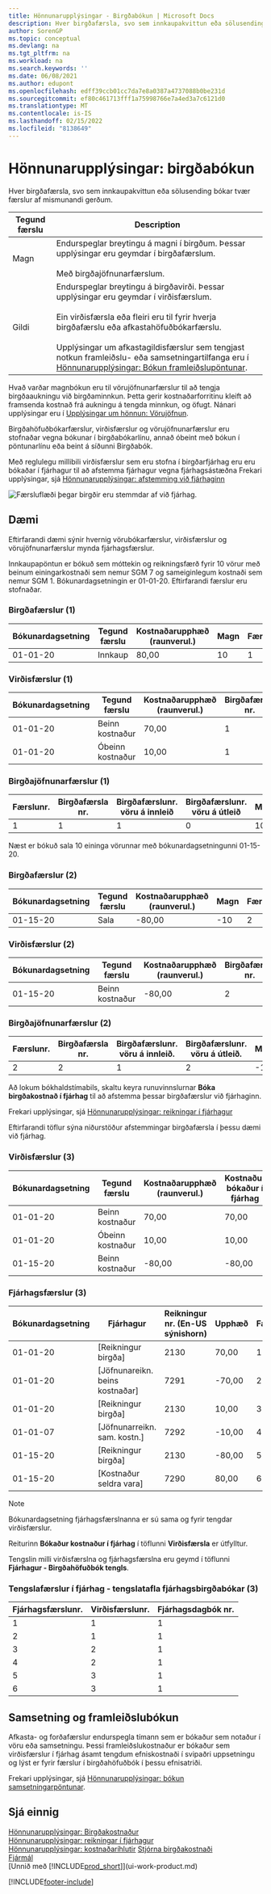 ```yaml
---
title: Hönnunarupplýsingar - Birgðabókun | Microsoft Docs
description: Hver birgðafærsla, svo sem innkaupakvittun eða sölusending bókar tvær færslur af mismunandi gerðum.
author: SorenGP
ms.topic: conceptual
ms.devlang: na
ms.tgt_pltfrm: na
ms.workload: na
ms.search.keywords: ''
ms.date: 06/08/2021
ms.author: edupont
ms.openlocfilehash: edff39ccb01cc7da7e8a0387a4737088b0be231d
ms.sourcegitcommit: ef80c461713fff1a75998766e7a4ed3a7c6121d0
ms.translationtype: MT
ms.contentlocale: is-IS
ms.lasthandoff: 02/15/2022
ms.locfileid: "8138649"
---
```

# <a name="design-details-inventory-posting"></a>Hönnunarupplýsingar: birgðabókun

Hver birgðafærsla, svo sem innkaupakvittun eða sölusending bókar tvær færslur af mismunandi gerðum.  

|Tegund færslu|Description|  
|----------|-----------|  
|Magn|Endurspeglar breytingu á magni í birgðum. Þessar upplýsingar eru geymdar í birgðafærslum.<br /><br /> Með birgðajöfnunarfærslum.|  
|Gildi|Endurspeglar breytingu á birgðavirði. Þessar upplýsingar eru geymdar í virðisfærslum.<br /><br /> Ein virðisfærsla eða fleiri eru til fyrir hverja birgðafærslu eða afkastahöfuðbókarfærslu.<br /><br /> Upplýsingar um afkastagildisfærslur sem tengjast notkun framleiðslu- eða samsetningartilfanga eru í [Hönnunarupplýsingar: Bókun framleiðslupöntunar](design-details-production-order-posting.md).|  

 Hvað varðar magnbókun eru til vörujöfnunarfærslur til að tengja birgðaaukningu við birgðaminnkun. Þetta gerir kostnaðarforritinu kleift að framsenda kostnað frá aukningu á tengda minnkun, og öfugt. Nánari upplýsingar eru í [Upplýsingar um hönnun: Vörujöfnun](design-details-item-application.md).  

 Birgðahöfuðbókarfærslur, virðisfærslur og vörujöfnunarfærslur eru stofnaðar vegna bókunar í birgðabókarlínu, annað óbeint með bókun í pöntunarlínu eða beint á síðunni Birgðabók.  

 Með reglulegu millibili virðisfærslur sem eru stofna í birgðarfjárhag eru eru bókaðar í fjárhagur til að afstemma fjárhagur vegna fjárhagsástæðna Frekari upplýsingar, sjá [Hönnunarupplýsingar: afstemming við fjárhaginn](design-details-reconciliation-with-the-general-ledger.md)  

 ![Færsluflæði þegar birgðir eru stemmdar af við fjárhag.](media/design_details_inventory_costing_1_entry_flow.png "Færsluflæði þegar sætt er saman við fjárhag")  

## <a name="example"></a>Dæmi

Eftirfarandi dæmi sýnir hvernig vörubókarfærslur, virðisfærslur og vörujöfnunarfærslur mynda fjárhagsfærslur.  

 Innkaupapöntun er bókuð sem móttekin og reikningsfærð fyrir 10 vörur með beinum einingarkostnaði sem nemur SGM 7 og sameiginlegum kostnaði sem nemur SGM 1. Bókunardagsetningin er 01-01-20. Eftirfarandi færslur eru stofnaðar.  

### <a name="item-ledger-entries-1"></a>Birgðafærslur (1)

|Bókunardagsetning|Tegund færslu|Kostnaðarupphæð (raunverul.)|Magn|Færslunr.|  
|------------|----------|--------------------|--------|---------|  
|01-01-20|Innkaup|80,00|10|1|  

### <a name="value-entries-1"></a>Virðisfærslur (1)

|Bókunardagsetning|Tegund færslu|Kostnaðarupphæð (raunverul.)|Birgðafærsla nr.|Færslunr.|  
|------------|----------|--------------------|---------------------|---------|  
|01-01-20|Beinn kostnaður|70,00|1|1|  
|01-01-20|Óbeinn kostnaður|10,00|1|2|  

### <a name="item-application-entries-1"></a>Birgðajöfnunarfærslur (1)

|Færslunr.|Birgðafærsla nr.|Birgðafærslunr. vöru á innleið|Birgðafærslunr. vöru á útleið|Magn|  
|---------|---------------------|----------------------|-----------------------|--------|  
|1|1|1|0|10|  

 Næst er bókuð sala 10 eininga vörunnar með bókunardagsetningunni 01-15-20.  

### <a name="item-ledger-entries-2"></a>Birgðafærslur (2)

|Bókunardagsetning|Tegund færslu|Kostnaðarupphæð (raunverul.)|Magn|Færslunr.|  
|------------|----------|--------------------|--------|---------|  
|01-15-20|Sala|-80,00|-10|2|  

### <a name="value-entries-2"></a>Virðisfærslur (2)

|Bókunardagsetning|Tegund færslu|Kostnaðarupphæð (raunverul.)|Birgðafærsla nr.|Færslunr.|  
|------------|----------|--------------------|---------------------|---------|  
|01-15-20|Beinn kostnaður|-80,00|2|3|  

### <a name="item-application-entries-2"></a>Birgðajöfnunarfærslur (2)

|Færslunr.|Birgðafærsla nr.|Birgðafærslunr. vöru á innleið.|Birgðafærslunr. vöru á útleið.|Magn|  
|---------|---------------------|----------------------|-----------------------|--------|  
|2|2|1|2|-10|  

Að lokum bókhaldstímabils, skaltu keyra runuvinnslurnar **Bóka birgðakostnað í fjárhag** til að afstemma þessar birgðafærslur við fjárhaginn.  

 Frekari upplýsingar, sjá [Hönnunarupplýsingar: reikningar í fjárhagur](design-details-accounts-in-the-general-ledger.md)  

 Eftirfarandi töflur sýna niðurstöður afstemmingar birgðafærsla í þessu dæmi við fjárhag.  

### <a name="value-entries-3"></a>Virðisfærslur (3)  

|Bókunardagsetning|Tegund færslu|Kostnaðarupphæð (raunverul.)|Kostnaður bókaður í fjárhag|Birgðafærslunr.|Færslunr.|  
|------------|----------|--------------------|------------------|---------------------|---------|  
|01-01-20|Beinn kostnaður|70,00|70,00|1|1|  
|01-01-20|Óbeinn kostnaður|10,00|10,00|1|2|  
|01-15-20|Beinn kostnaður|-80,00|-80,00|2|3|  

### <a name="general-ledger-entries-3"></a>Fjárhagsfærslur (3)

|Bókunardagsetning|Fjárhagur|Reikningur nr. (En-US sýnishorn)|Upphæð|Færslunr.|  
|------------|-----------|------------------------|------|---------|  
|01-01-20|[Reikningur birgða]|2130|70,00|1|  
|01-01-20|[Jöfnunareikn. beins kostnaðar]|7291|-70,00|2|  
|01-01-20|[Reikningur birgða]|2130|10,00|3|  
|01-01-07|[Jöfnunarreikn. sam. kostn.]|7292|-10,00|4|  
|01-15-20|[Reikningur birgða]|2130|-80,00|5|  
|01-15-20|[Kostnaður seldra vara]|7290|80,00|6|  

> [!NOTE]  
> Bókunardagsetning fjárhagsfærslnanna er sú sama og fyrir tengdar virðisfærslur.  
> 
> Reiturinn **Bókaður kostnaður í fjárhag** í töflunni **Virðisfærsla** er útfylltur.  

 Tengslin milli virðisfærslna og fjárhagsfærslna eru geymd í töflunni **Fjárhagur - Birgðahöfuðbók tengls**.  

### <a name="relation-entries-in-the-gl--item-ledger-relation-table-3"></a>Tengslafærslur í fjárhag - tengslatafla fjárhagsbirgðabókar (3)

|Fjárhagsfærslunr.|Virðisfærslunr.|Fjárhagsdagbók nr.|  
|-------------|---------------|----------------|  
|1|1|1|  
|2|1|1|  
|3|2|1|  
|4|2|1|  
|5|3|1|  
|6|3|1|  

## <a name="assembly-and-production-posting"></a>Samsetning og framleiðslubókun

Afkasta- og forðafærslur endurspegla tímann sem er bókaður sem notaður í vöru eða samsetningu. Þessi framleiðslukostnaður er bókaður sem virðisfærslur í fjárhag ásamt tengdum efniskostnaði í svipaðri uppsetningu og lýst er fyrir færslur í birgðahöfuðbók í þessu efnisatriði.  

Frekari upplýsingar, sjá [Hönnunarupplýsingar: bókun samsetningarpöntunar](design-details-assembly-order-posting.md).  

## <a name="see-also"></a>Sjá einnig

 [Hönnunarupplýsingar: Birgðakostnaður](design-details-inventory-costing.md)  
 [Hönnunarupplýsingar: reikningar í fjárhagur](design-details-accounts-in-the-general-ledger.md)  
 [Hönnunarupplýsingar: kostnaðaríhlutir](design-details-cost-components.md) [Stjórna birgðakostnaði](finance-manage-inventory-costs.md)  
 [Fjármál](finance.md)  
 [Unnið með [!INCLUDE[prod_short](includes/prod_short.md)]](ui-work-product.md)  


[!INCLUDE[footer-include](includes/footer-banner.md)]